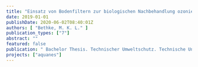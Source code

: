 ```yaml
---
title: "Einsatz von Bodenfiltern zur biologischen Nachbehandlung ozonierten Abwassers"
date: 2019-01-01
publishDate: 2020-06-02T08:40:01Z
authors: [ "Bethke, M. K. L." ]
publication_types: ["7"]
abstract: ""
featured: false
publication: " Bachelor Thesis. Technischer Umweltschutz. Technische Universita¨t Berlin"
projects: ["aquanes"]
---
```


